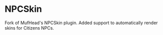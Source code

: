 # NPCSkin
Fork of MufHead's NPCSkin plugin. Added support to automatically render skins for Citizens NPCs.
